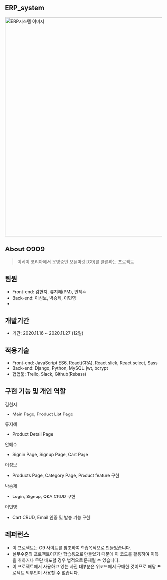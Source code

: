 ## ERP_system

<img width="704" alt="ERP시스템 이미지" src="https://user-images.githubusercontent.com/67890628/120408084-445fd880-c389-11eb-810f-de192e8110e3.png">

## About O9O9
> 이베이 코리아에서 운영중인 오픈마켓 [G9]를 클론하는 프로젝트

## 팀원

- Front-end: 김현지, 류지혜(PM), 안혜수
- Back-end: 이성보, 박승제, 이민영
- 
## 개발기간 

- 기간: 2020.11.16 ~ 2020.11.27 (12일)

## 적용기술

- Front-end: JavaScript ES6, React(CRA), React slick, React select, Sass
- Back-end: Django, Python, MySQL, jwt, bcrypt
- 협업툴: Trello, Slack, Github(Rebase)

## 구현 기능 및 개인 역할

김현지 

- Main Page, Product List Page

류지혜

- Product Detail Page

안혜수

- Signin Page, Signup Page, Cart Page

이성보

- Products Page, Category Page, Product feature 구현

박승제

- Login, Signup, Q&A CRUD 구현

이민영

- Cart CRUD, Email 인증 및 발송 기능 구현

## 레퍼런스

- 이 프로젝트는 G9 사이트를 참조하여 학습목적으로 만들었습니다.
- 실무수준의 프로젝트이지만 학습용으로 만들었기 때문에 이 코드를 활용하여 이득을 취하거나 무단 배포할 경우 법적으로 문제될 수 있습니다.
- 이 프로젝트에서 사용하고 있는 사진 대부분은 위코드에서 구매한 것이므로 해당 프로젝트 외부인이 사용할 수 없습니다.


